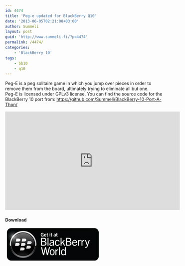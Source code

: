 ```yaml
---
id: 4474
title: 'Peg-e updated for BlackBerry Q10'
date: '2013-06-05T02:21:08+03:00'
author: Summeli
layout: post
guid: 'http://www.summeli.fi/?p=4474'
permalink: /4474/
categories:
    - 'BlackBerry 10'
tags:
    - bb10
    - q10
---
```


Peg-E is a peg solitaire game in which you jump over pieces in order to remove them from the board, ultimately trying to eliminate all but one.  
Peg-E is licensed under GPLv3 license. You can find the source code for the BlackBerry 10 port from: [https://github.com/Summeli/BlackBerry-10-Port-A-Thon/  ](https://github.com/Summeli/BlackBerry-10-Port-A-Thon/)  

<iframe allowfullscreen="allowfullscreen" frameborder="0" height="315" loading="lazy" src="https://www.youtube.com/embed/tnsNrOW1Src" width="560"></iframe>

#### Download

![](/wp-content/uploads/2013/02/BB-World_Get-It_BLK-Box-300x104.png)